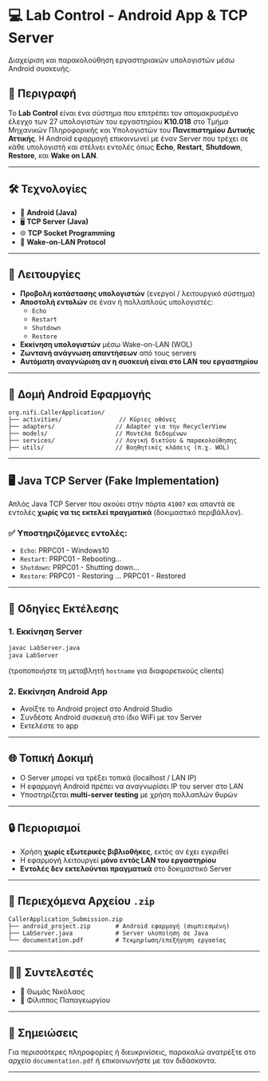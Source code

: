 # 💻 Lab Control - Android App & TCP Server

Διαχείριση και παρακολούθηση εργαστηριακών υπολογιστών μέσω Android συσκευής.

## 📌 Περιγραφή

Το **Lab Control** είναι ένα σύστημα που επιτρέπει τον απομακρυσμένο έλεγχο των 27 υπολογιστών του εργαστηρίου **Κ10.018** στο Τμήμα Μηχανικών Πληροφορικής και Υπολογιστών του **Πανεπιστημίου Δυτικής Αττικής**. Η Android εφαρμογή επικοινωνεί με έναν Server που τρέχει σε κάθε υπολογιστή και στέλνει εντολές όπως **Echo**, **Restart**, **Shutdown**, **Restore**, και **Wake on LAN**.

---

## 🛠️ Τεχνολογίες

- 📱 **Android (Java)**
- 🖥️ **TCP Server (Java)**
- 🌐 **TCP Socket Programming**
- 🔌 **Wake-on-LAN Protocol**

---

## 🔧 Λειτουργίες

- **Προβολή κατάστασης υπολογιστών** (ενεργοί / λειτουργικό σύστημα)
- **Αποστολή εντολών** σε έναν ή πολλαπλούς υπολογιστές:
  - `Echo`
  - `Restart`
  - `Shutdown`
  - `Restore`
- **Εκκίνηση υπολογιστών** μέσω Wake-on-LAN (WOL)
- **Ζωντανή ανάγνωση απαντήσεων** από τους servers
- **Αυτόματη αναγνώριση αν η συσκευή είναι στο LAN του εργαστηρίου**

---

## 📱 Δομή Android Εφαρμογής

```
org.nifi.CallerApplication/
├── activities/                // Κύριες οθόνες
├── adapters/                 // Adapter για την RecyclerView
├── models/                   // Μοντέλα δεδομένων
├── services/                 // Λογική δικτύου & παρακολούθησης
├── utils/                    // Βοηθητικές κλάσεις (π.χ. WOL)
```

---

## 🖥️ Java TCP Server (Fake Implementation)

Απλός Java TCP Server που ακούει στην πόρτα `41007` και απαντά σε εντολές **χωρίς να τις εκτελεί πραγματικά** (δοκιμαστικό περιβάλλον).

### ✅ Υποστηριζόμενες εντολές:

- `Echo`: PRPC01 - Windows10
- `Restart`: PRPC01 - Rebooting...
- `Shutdown`: PRPC01 - Shutting down...
- `Restore`: PRPC01 - Restoring ... PRPC01 - Restored

---

## 🚀 Οδηγίες Εκτέλεσης

### 1. Εκκίνηση Server

```bash
javac LabServer.java
java LabServer
```

(τροποποιήστε τη μεταβλητή `hostname` για διαφορετικούς clients)

### 2. Εκκίνηση Android App

- Ανοίξτε το Android project στο Android Studio
- Συνδέστε Android συσκευή στο ίδιο WiFi με τον Server
- Εκτελέστε το app

---

## 🌐 Τοπική Δοκιμή

- Ο Server μπορεί να τρέξει τοπικά (localhost / LAN IP)
- Η εφαρμογή Android πρέπει να αναγνωρίσει IP του server στο LAN
- Υποστηρίζεται **multi-server testing** με χρήση πολλαπλών θυρών

---

## 🔒 Περιορισμοί

- Χρήση **χωρίς εξωτερικές βιβλιοθήκες**, εκτός αν έχει εγκριθεί
- Η εφαρμογή λειτουργεί **μόνο εντός LAN του εργαστηρίου**
- **Εντολές δεν εκτελούνται πραγματικά** στο δοκιμαστικό Server

---

## 📁 Περιεχόμενα Αρχείου `.zip`

```
CallerApplication_Submission.zip
├── android_project.zip       # Android εφαρμογή (συμπιεσμένη)
├── LabServer.java            # Server υλοποίηση σε Java
└── documentation.pdf         # Τεκμηρίωση/επεξήγηση εργασίας
```

---

## 👨‍💻 Συντελεστές

- 👤 Θωμάς Νικόλαος
- 👤 Φίλιππος Παπαγεωργίου

---

## 📎 Σημειώσεις

Για περισσότερες πληροφορίες ή διευκρινίσεις, παρακαλώ ανατρέξτε στο αρχείο `documentation.pdf` ή επικοινωνήστε με τον διδάσκοντα.

---
